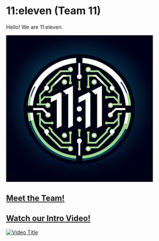 # 11:eleven (Team 11)

Hello! We are 11:eleven.

<img src="./admin/branding/teamlogo.png" alt="Team Logo" width="400" >

## [Meet the Team!](./admin/team.md)

## [Watch our Intro Video!](./admin/videos/teamintro.mp4)

[![Video Title](https://img.youtube.com/vi/q5HPSAvT3i8/0.jpg)](https://www.youtube.com/watch?v=q5HPSAvT3i8)

